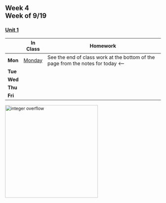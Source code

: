 <meta http-equiv="refresh" content="300"/>

## Week 4<br>Week of 9/19 

### [Unit 1](/apcsp/curriculum/1)  

  |       |In Class               |Homework   |
  |-------|---------              |---------  |
  |**Mon**|[Monday](/apcsp/plans/9-19-22) |See the end of class work at the bottom of the page from the notes for today <-- |
  |**Tue**| | |
  |**Wed**| | |
  |**Thu**| | |
  |**Fri**| | |

<img src="https://news.mit.edu/sites/default/files/download/201503/MIT-Integer-Over-01-press.jpg" alt="integer overflow" height="300">

